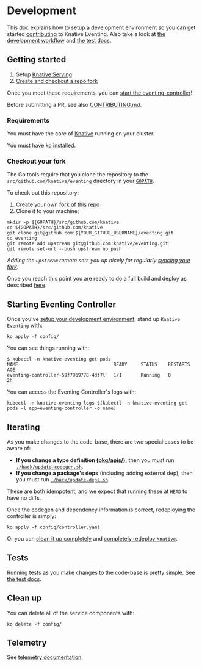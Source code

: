 # Development

This doc explains how to setup a development environment so you can get started
[contributing](./CONTRIBUTING.md) to Knative Eventing. Also take a look at [the
development workflow](./CONTRIBUTING.md#workflow) and [the test
docs](./test/README.md).

## Getting started

1. Setup [Knative Serving](http://github.com/knative/serving)
1. [Create and checkout a repo fork](#checkout-your-fork)

Once you meet these requirements, you can [start the eventing-controller](#starting-eventing-controller)!

Before submitting a PR, see also [CONTRIBUTING.md](./CONTRIBUTING.md).

### Requirements

You must have the core of [Knative](http://github.com/knative/serving) running
on your cluster.

You must have
[ko](https://github.com/google/go-containerregistry/blob/master/cmd/ko/README.md
) installed.

### Checkout your fork

The Go tools require that you clone the repository to the
`src/github.com/knative/eventing` directory in your
[`GOPATH`](https://github.com/golang/go/wiki/SettingGOPATH).

To check out this repository:

1. Create your own [fork of this repo](https://help.github.com/articles/fork-a-repo/)
2. Clone it to your machine:
  ```shell
  mkdir -p ${GOPATH}/src/github.com/knative
  cd ${GOPATH}/src/github.com/knative
  git clone git@github.com:${YOUR_GITHUB_USERNAME}/eventing.git
  cd eventing
  git remote add upstream git@github.com:knative/eventing.git
  git remote set-url --push upstream no_push
  ```

_Adding the `upstream` remote sets you up nicely for regularly [syncing your
fork](https://help.github.com/articles/syncing-a-fork/)._

Once you reach this point you are ready to do a full build and deploy as
described [here](./README.md#start-knative).

## Starting Eventing Controller

Once you've [setup your development environment](#getting-started), stand up
`Knative Eventing` with:

```shell
ko apply -f config/
```

You can see things running with:

```shell
$ kubectl -n knative-eventing get pods
NAME                                   READY     STATUS    RESTARTS   AGE
eventing-controller-59f7969778-4dt7l   1/1       Running   0          2h
```

You can access the Eventing Controller's logs with:

```shell
kubectl -n knative-eventing logs $(kubectl -n knative-eventing get pods -l app=eventing-controller -o name)
```

## Iterating

As you make changes to the code-base, there are two special cases to be aware of:

- **If you change a type definition ([pkg/apis/](./pkg/apis/.)),** then you must run
  [`./hack/update-codegen.sh`](./hack/update-codegen.sh).
- **If you change a package's deps** (including adding external dep), then you must run
  [`./hack/update-deps.sh`](./hack/update-deps.sh).


These are both idempotent, and we expect that running these at `HEAD` to have
no diffs.

Once the codegen and dependency information is correct, redeploying the
controller is simply:

```shell
ko apply -f config/controller.yaml
```

Or you can [clean it up completely](./README.md#clean-up) and [completely
redeploy `Knative`](./README.md#start-knative).

## Tests

Running tests as you make changes to the code-base is pretty simple. See [the
test docs](./test/README.md).

## Clean up

You can delete all of the service components with:

```shell
ko delete -f config/
```

## Telemetry

See [telemetry documentation](./docs/telemetry.md).
